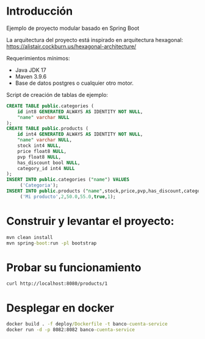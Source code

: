 # Introducción 
Ejemplo de proyecto modular basado en Spring Boot

La arquitectura del proyecto está inspirado en arquitectura hexagonal:
https://alistair.cockburn.us/hexagonal-architecture/

Requerimientos mínimos:
- Java JDK 17
- Maven 3.9.6
- Base de datos postgres o cualquier otro motor.

Script de creación de tablas de ejemplo:
```sql
CREATE TABLE public.categories (
	id int8 GENERATED ALWAYS AS IDENTITY NOT NULL,
	"name" varchar NULL
);
CREATE TABLE public.products (
	id int4 GENERATED ALWAYS AS IDENTITY NOT NULL,
	"name" varchar NULL,
	stock int4 NULL,
	price float8 NULL,
	pvp float8 NULL,
	has_discount bool NULL,
	category_id int4 NULL
);
INSERT INTO public.categories ("name") VALUES
	 ('Categoria');
INSERT INTO public.products ("name",stock,price,pvp,has_discount,category_id) VALUES
	 ('Mi producto',2,50.0,55.0,true,1);


```

# Construir y levantar el proyecto:
```cmd
mvn clean install
mvn spring-boot:run -pl bootstrap
```

# Probar su funcionamiento
```
curl http://localhost:8080/products/1
```

# Desplegar en docker
```cmd
docker build . -f deploy/Dockerfile -t banco-cuenta-service
docker run -d -p 8082:8082 banco-cuenta-service
```